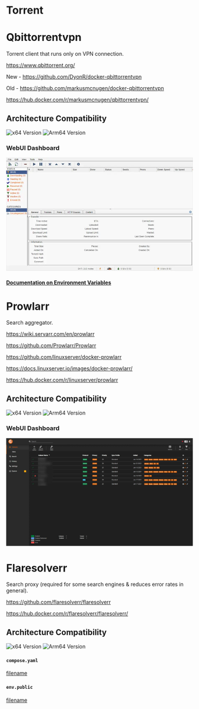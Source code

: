 # Torrent

# Qbittorrentvpn

Torrent client that runs only on VPN connection.

<https://www.qbittorrent.org/>

New - <https://github.com/DyonR/docker-qbittorrentvpn>

Old - <https://github.com/markusmcnugen/docker-qbittorrentvpn>

<https://hub.docker.com/r/markusmcnugen/qbittorrentvpn/>

## Architecture Compatibility

![x64 Version](https://img.shields.io/docker/v/markusmcnugen/qbittorrentvpn/latest?arch=amd64&label=x64) ![Arm64 Version](https://img.shields.io/docker/v/markusmcnugen/qbittorrentvpn/latest?arch=arm64&label=arm64)

### WebUI Dashboard

![Qbittorrent UI](../../resources/screenshots/qbittorrent.webp)

#### [Documentation on Environment Variables](https://github.com/markusmcnugen/docker-qbittorrentvpn?tab=readme-ov-file#environment-variables)

# Prowlarr

Search aggregator.

<https://wiki.servarr.com/en/prowlarr>

<https://github.com/Prowlarr/Prowlarr>

<https://github.com/linuxserver/docker-prowlarr>

<https://docs.linuxserver.io/images/docker-prowlarr/>

<https://hub.docker.com/r/linuxserver/prowlarr>

## Architecture Compatibility

![x64 Version](https://img.shields.io/docker/v/linuxserver/prowlarr/latest?arch=amd64&label=x64) ![Arm64 Version](https://img.shields.io/docker/v/linuxserver/prowlarr/latest?arch=arm64&label=arm64)

### WebUI Dashboard

![Prowlarr UI](../../resources/screenshots/prowlarr.webp)

# Flaresolverr

Search proxy (required for some search engines & reduces error rates in general).

<https://github.com/flaresolverr/flaresolverr>

<https://hub.docker.com/r/flaresolverr/flaresolverr/>

## Architecture Compatibility

![x64 Version](https://img.shields.io/docker/v/flaresolverr/flaresolverr/latest?arch=amd64&label=x64) ![Arm64 Version](https://img.shields.io/docker/v/flaresolverr/flaresolverr/latest?arch=arm64&label=arm64)

#### `compose.yaml`

[filename](compose.yaml ':include :type=code')

#### `env.public`

[filename](env.public ':include :type=code')